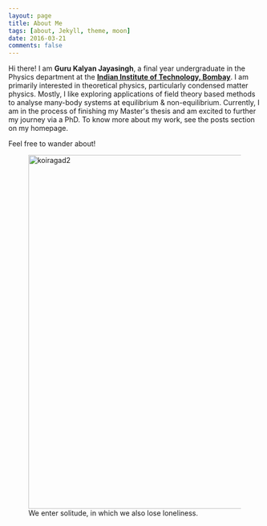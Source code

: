 ```yaml
---
layout: page
title: About Me
tags: [about, Jekyll, theme, moon]
date: 2016-03-21
comments: false
---
```

  <!-- <a href="http://taylantatli.github.io/Moon"><b>Moon</b></a>  -->
<!-- ## <center>  Guru Kalyan Jayasingh </center> -->
Hi there!
I am **Guru Kalyan Jayasingh**, a final year undergraduate in the Physics department at the
<a href="https://www.iitb.ac.in"><b>Indian Institute of Technology, Bombay</b></a>. 	I am primarily interested in theoretical physics, particularly condensed matter physics. Mostly, I like
exploring
applications of field theory based methods to analyse many-body systems at equilibrium & non-equilibrium.
Currently, I am in the process of finishing my Master's thesis and am excited to further my journey via a PhD.
To know more about my work, see the posts section on my homepage.
 <!-- That said, I also like abstract mathematics and have some
fondness for biology as well. Previously I've mostly explored general relativity and differential geometry.
Currently, i am most fascinated by Quantum Field Theories (if you haven't heard of it, do give my post a read)
and hopefully I won't have further phase transitions of my interest in the near future ;) -->


<!-- I've been fortunate to spend some time in <a href="https://www.tifr.res.in"><b>Tata Institute of Fundamental Research(Mumbai)</b></a> and at the <a href="https://www.niser.ac.in"><b>National Institute of Science Education and Research (Bhubaneswar) </b></a> . Apart from the work that i did there, I grew a sense what working as a professional requires and I plan to become one someday (not too far though). -->

<!-- I also manage a hobby club, the <a href="http://mnp-club.github.io"><b>Maths and Physics Club</b></a>, aimed to spread the enthusiasm for basic sciences among the public. -->

Feel free to wander about!

<figure>
	<a data-flickr-embed="true" href="https://www.flickr.com/photos/186166047@N05/49276003318/in/dateposted-public/" title="koiragad2"><img src="https://live.staticflickr.com/65535/49276003318_cdf7467899_c.jpg" width="800" height="705" alt="koiragad2"></a>
	 <figcaption>We enter solitude, in which we also lose loneliness.</figcaption>
</figure>



<!-- See a [live version of Moon](http://taylantatli.github.io/Moon) hosted on GitHub.

<!-- https://cloud.githubusercontent.com/assets/754514/14509716/61ac6c8e-01d6-11e6-879f-8308883de790.png -->

<!-- [Curriculum Vitae](https://github.com/Guruzeta/sun){: .btn} -->

